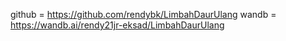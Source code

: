 github = https://github.com/rendybk/LimbahDaurUlang
wandb = https://wandb.ai/rendy21jr-eksad/LimbahDaurUlang

